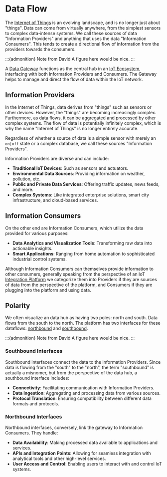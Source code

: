 # Data Flow

The [Internet of Things](iot.md) is an evolving landscape, and is no longer just about "things".
Data can come from virtually anywhere, from the simplest sensors to complex data-intense systems.
We call these sources of data "Information Providers" and anything that uses the data
"Information Consumers". This tends to create a directional flow of information from the providers
towards the consumers.

:::{admonition} Note from David
A figure here would be nice.
:::

A [Data Gateway](integration.md#data-gateway) functions as the central hub in an [IoT Ecosystem](ecosystem.md),
interfacing with both Information Providers and Consumers.
The Gateway helps to manage and direct the flow of data within the IoT network.

## Information Providers

In the Internet of Things, data derives from "things" such as sensors or other devices. However,
the "things" are becoming increasingly complex. Furthermore, as data flows, it can be aggregated and
processed by other complex systems. The flow of data is potentially infinitely complex, which is why the name
"Internet of Things" is no longer entirely accurate.

Regardless of whether a source of data is a simple sensor with merely an `on|off` state or a complex
database, we call these sources "Information Providers".

Information Providers are diverse and can include:

- **Traditional IoT Devices**: Such as sensors and actuators.
- **Environmental Data Sources**: Providing information on weather, pollution, etc.
- **Public and Private Data Services**: Offering traffic updates, news feeds, and more.
- **Complex Systems**: Like integrated enterprise solutions, smart city infrastructure, and cloud-based services.

## Information Consumers

On the other end are Information Consumers, which utilize the data provided for various purposes:

- **Data Analytics and Visualization Tools**: Transforming raw data into actionable insights.
- **Smart Applications**: Ranging from home automation to sophisticated industrial control systems.

Although Information Consumers can themselves provide information to other consumers, generally speaking
from the perspective of an IoT [Integration Platform](integration-md) we categorize them into Providers
if they are sources of data from the perspective of the platform, and Consumers if they are plugging into
the platform and using data.

## Polarity

We often visualize an data hub as having two poles: north and south.
Data flows from the south to the north. The platform has two interfaces for these dataflows:
[northbound](../interfaces/northbound.md) and [southbound](../interfaces/southbound/index.md).

:::{admonition} Note from David
A figure here would be nice.
:::


### Southbound Interfaces

Southbound interfaces connect the data to the Information Providers. Since data is flowing from
the "south" to the "north", the term "southbound" is actually a misnomer, but from the perspective of the 
data hub, a southbound interface includes:

- **Connectivity**: Facilitating communication with Information Providers.
- **Data Ingestion**: Aggregating and processing data from various sources.
- **Protocol Translation**: Ensuring compatibility between different data formats and protocols.

### Northbound Interfaces

Northbound interfaces, conversely, link the gateway to Information Consumers. They handle:

- **Data Availability**: Making processed data available to applications and services.
- **APIs and Integration Points**: Allowing for seamless integration with analytical tools and other high-level services.
- **User Access and Control**: Enabling users to interact with and control IoT systems.


